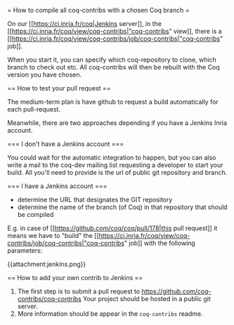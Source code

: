 = How to compile all coq-contribs with a chosen Coq branch =

On our [[https://ci.inria.fr/coq|Jenkins server]],
in the [[https://ci.inria.fr/coq/view/coq-contribs|"coq-contribs" view]],
there is a [[https://ci.inria.fr/coq/view/coq-contribs/job/coq-contribs|"coq-contribs" job]].

When you start it, you can specify which coq-repository to clone, which branch to check out etc.
All coq-contribs will then be rebuilt with the Coq version you have chosen.

== How to test your pull request ==

The medium-term plan is have github to request a build automatically for each pull-request.

Meanwhile, there are two approaches depending if you have a Jenkins Inria account.

=== I don't have a Jenkins account ===

You could wait for the automatic integration to happen, but you can also write a mail to the coq-dev mailing list requesting a developer to start your build. All you'll need to provide is the url of public git repository and branch.

=== I have a Jenkins account ===

 * determine the URL that designates the GIT repository
 * determine the name of the branch (of Coq) in that repository that should be compiled

E.g. in case of [[https://github.com/coq/coq/pull/178|this pull request]] it means we have to "build" the [[https://ci.inria.fr/coq/view/coq-contribs/job/coq-contribs|"coq-contribs" job]] with the following parameters:

{{attachment:jenkins.png}}



== How to add your own contrib to Jenkins ==

1. The first step is to submit a pull request to https://github.com/coq-contribs/coq-contribs Your project should be hosted in a public git server.
1. More information should be appear in the `coq-contribs` readme.
